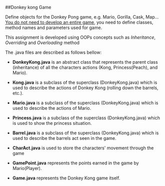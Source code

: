 ##Donkey kong Game

Define objects for the Donkey Pong game, e.g. Mario, Gorilla, Cask, Map… <u>You do not
need to develop an entire game</u>, you need to define classes, method names and
parameters used for game. 

This assignment is developed using OOPs concepts such as *Inheritance*, *Overriding* and *Overloading* method

The .java files are described as follows bellow:

- **DonkeyKong.java** is an abstract class that represents the parent class (inheritance) of all the characters actions (Kong, Princess(Peach), and Mario).
- **Kong.java** is a subclass of the superclass (DonkeyKong.java) which is used to describe the actions of Donkey Kong (rolling down the barrels, etc.).
- **Mario.java** is a subclass of the superclass (DonkeyKong.java) which is used to describe the actions of Mario.
- **Princess.java** is a subclass of the superclass (DonkeyKong.java) which is used to show the princess situation.
- **Barrel.java** is a subclass of the superclass (DonkeyKong.java) which is used to describe the barrels act seen in the game.

- **CharAct.java** is used to store the characters' movement through the game
- **GamePoint.java** represents the points earned in the game by Mario(Player).
- **Game.java** represents the Donkey Kong game itself.




